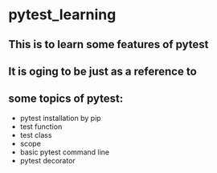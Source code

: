 # pytest_learning
## This is to learn some features of pytest
## It is oging to be just as a reference to 
## some topics of pytest:

+ pytest installation by pip
+ test function
+ test class
+ scope
+ basic pytest command line
+ pytest decorator
